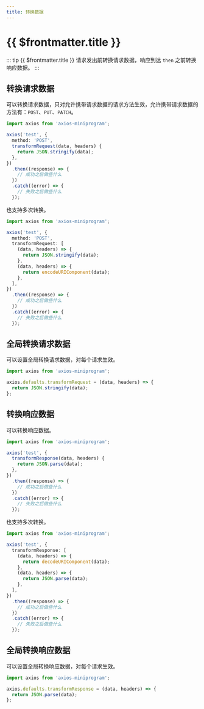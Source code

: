 ```yaml
---
title: 转换数据
---
```


# {{ $frontmatter.title }}

::: tip {{ $frontmatter.title }}
请求发出前转换请求数据，响应到达 `then` 之前转换响应数据。
:::

## 转换请求数据

可以转换请求数据，只对允许携带请求数据的请求方法生效，允许携带请求数据的方法有：`POST`、`PUT`、`PATCH`。

```ts
import axios from 'axios-miniprogram';

axios('test', {
  method: 'POST',
  transformRequest(data, headers) {
    return JSON.stringify(data);
  },
})
  .then((response) => {
    // 成功之后做些什么
  })
  .catch((error) => {
    // 失败之后做些什么
  });
```

也支持多次转换。

```ts
import axios from 'axios-miniprogram';

axios('test', {
  method: 'POST',
  transformRequest: [
    (data, headers) => {
      return JSON.stringify(data);
    },
    (data, headers) => {
      return encodeURIComponent(data);
    },
  ],
})
  .then((response) => {
    // 成功之后做些什么
  })
  .catch((error) => {
    // 失败之后做些什么
  });
```

## 全局转换请求数据

可以设置全局转换请求数据，对每个请求生效。

```ts
import axios from 'axios-miniprogram';

axios.defaults.transformRequest = (data, headers) => {
  return JSON.stringify(data);
};
```

## 转换响应数据

可以转换响应数据。

```ts
import axios from 'axios-miniprogram';

axios('test', {
  transformResponse(data, headers) {
    return JSON.parse(data);
  },
})
  .then((response) => {
    // 成功之后做些什么
  })
  .catch((error) => {
    // 失败之后做些什么
  });
```

也支持多次转换。

```ts
import axios from 'axios-miniprogram';

axios('test', {
  transformResponse: [
    (data, headers) => {
      return decodeURIComponent(data);
    },
    (data, headers) => {
      return JSON.parse(data);
    },
  ],
})
  .then((response) => {
    // 成功之后做些什么
  })
  .catch((error) => {
    // 失败之后做些什么
  });
```

## 全局转换响应数据

可以设置全局转换响应数据，对每个请求生效。

```ts
import axios from 'axios-miniprogram';

axios.defaults.transformResponse = (data, headers) => {
  return JSON.parse(data);
};
```
